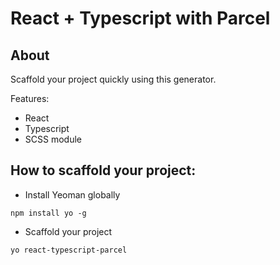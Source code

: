 # React + Typescript with Parcel

## About
Scaffold your project quickly using this generator.

Features:
- React
- Typescript
- SCSS module

## How to scaffold your project:
- Install Yeoman globally

`
npm install yo -g
`

- Scaffold your project

`yo react-typescript-parcel`

